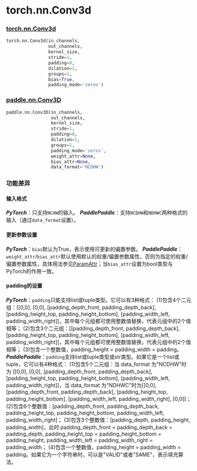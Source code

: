 # torch.nn.Conv3d
### [torch.nn.Conv3d](https://pytorch.org/docs/stable/generated/torch.nn.Conv3d.html?highlight=conv3d#torch.nn.Conv3d)

```python
torch.nn.Conv3d(in_channels,
                out_channels,
                kernel_size,
                stride=1,
                padding=0,
                dilation=1,
                groups=1,
                bias=True,
                padding_mode='zeros')
```

### [paddle.nn.Conv3D](https://www.paddlepaddle.org.cn/documentation/docs/zh/api/paddle/nn/Conv3D_cn.html#conv3d)

```python
paddle.nn.Conv3D(in_channels,
                 out_channels,
                 kernel_size,
                 stride=1,
                 padding=0,
                 dilation=1,
                 groups=1,
                 padding_mode='zeros',
                 weight_attr=None,
                 bias_attr=None,
                 data_format='NCDHW')
```

### 功能差异

#### 输入格式
***PyTorch***：只支持`NCHW`的输入。
***PaddlePaddle***：支持`NCDHW`和`NDHWC`两种格式的输入（通过`data_format`设置）。

#### 更新参数设置
***PyTorch***：`bias`默认为True，表示使用可更新的偏置参数。
***PaddlePaddle***：`weight_attr`/`bias_attr`默认使用默认的权重/偏置参数属性，否则为指定的权重/偏置参数属性，具体用法参见[ParamAttr](https://www.paddlepaddle.org.cn/documentation/docs/zh/api/paddle/ParamAttr_cn.html#paramattr)；当`bias_attr`设置为bool类型与PyTorch的作用一致。
#### padding的设置
***PyTorch***：`padding`只能支持list或tuple类型。它可以有3种格式：
(1)包含4个二元组：\[\[0,0\], \[0,0\], \[padding_depth_front, padding_depth_back\], \[padding_height_top, padding_height_bottom\], \[padding_width_left, padding_width_right\]\]，其中每个元组都可使用整数值替换，代表元组中的2个值相等；
(2)包含3个二元组：\[\[padding_depth_front, padding_depth_back\], \[padding_height_top, padding_height_bottom\], \[padding_width_left, padding_width_right\]\]，其中每个元组都可使用整数值替换，代表元组中的2个值相等；
(3)包含一个整数值，padding_height = padding_width = padding。
***PaddlePaddle***：`padding`支持list或tuple类型或str类型。如果它是一个list或tuple，它可以有4种格式：
(1)包含5个二元组：当 data_format 为"NCDHW"时为 \[\[0,0], \[0,0\], \[padding_depth_front, padding_depth_back\], \[padding_height_top, padding_height_bottom\], \[padding_width_left, padding_width_right\]\]，当 data_format 为"NDHWC"时为\[\[0,0\], \[padding_depth_front, padding_depth_back\], \[padding_height_top, padding_height_bottom\], \[padding_width_left, padding_width_right\], \[0,0\]\]；
(2)包含6个整数值：\[padding_depth_front, padding_depth_back, padding_height_top, padding_height_bottom, padding_width_left, padding_width_right\]；
(3)包含3个整数值：\[padding_depth, padding_height, padding_width\]，此时 padding_depth_front = padding_depth_back = padding_depth, padding_height_top = padding_height_bottom = padding_height, padding_width_left = padding_width_right = padding_width；
(4)包含一个整数值，padding_height = padding_width = padding。如果它为一个字符串时，可以是"VALID"或者"SAME"，表示填充算法。
